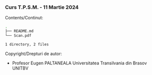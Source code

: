 ### Curs T.P.S.M. - 11 Martie 2024 

Contents/Continut: 

```sh
.
├── README.md
└── Scan.pdf

1 directory, 2 files
```

Copyright/Drepturi de autor:
* Profesor Eugen PALTANEALA Universitatea Transilvania din Brasov UNITBV
